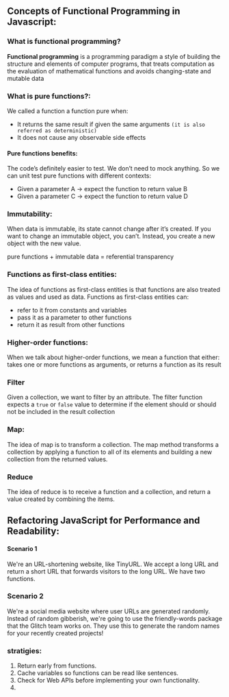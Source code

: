 ## Concepts of Functional Programming in Javascript:

### What is functional programming?
**Functional programming** is a programming paradigm a style of building the structure and elements of computer programs, that treats computation as the evaluation of mathematical functions and avoids changing-state and mutable data

### What is  pure functions?:
We called  a function a function pure when:
- It returns the same result if given the same arguments ``(it is also referred as deterministic)``
- It does not cause any observable side effects

#### Pure functions benefits:
 The code’s definitely easier to test. We don’t need to mock anything. So we can unit test pure functions with different contexts:
- Given a parameter A → expect the function to return value B
- Given a parameter C → expect the function to return value D

### Immutability:
When data is immutable, its state cannot change after it’s created. If you want to change an immutable object, you can’t. Instead, you create a new object with the new value.

>>
pure functions + immutable data = referential transparency
>>

### Functions as first-class entities:
The idea of functions as first-class entities is that functions are also treated as values and used as data.
Functions as first-class entities can:
- refer to it from constants and variables
- pass it as a parameter to other functions
- return it as result from other functions

###  Higher-order functions:
When we talk about higher-order functions, we mean a function that either:
takes one or more functions as arguments, or
returns a function as its result

### Filter
Given a collection, we want to filter by an attribute. The filter function expects a ``true`` or ``false`` value to determine if the element should or should not be included in the result collection

### Map:
The idea of map is to transform a collection.
The map method transforms a collection by applying a function to all of its elements and building a new collection from the returned values.

###  Reduce
The idea of reduce is to receive a function and a collection, and return a value created by combining the items.

## Refactoring JavaScript for Performance and Readability:
#### Scenario 1
We're an URL-shortening website, like TinyURL. We accept a long URL and return a short URL that forwards visitors to the long URL. We have two functions.

###  Scenario 2
We're a social media website where user URLs are generated randomly. Instead of random gibberish, we're going to use the friendly-words package that the Glitch team works on. They use this to generate the random names for your recently created projects!

### stratigies:
1. Return early from functions.
2. Cache variables so functions can be read like sentences.
3. Check for Web APIs before implementing your own functionality.
4. 

